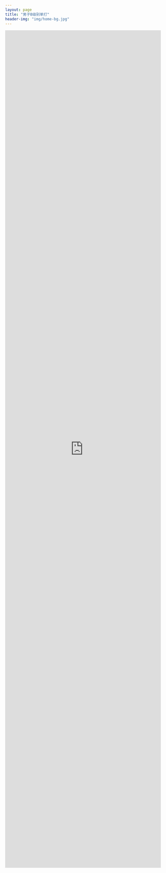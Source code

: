 ```yaml
---
layout: page
title: "男子B级别单打"
header-img: "img/home-bg.jpg"
---
```


<iframe src="https://challonge.com/actc2018_singleb/module" width="100%" height="2700" frameborder="0" scrolling="auto" allowtransparency="true"></iframe>
